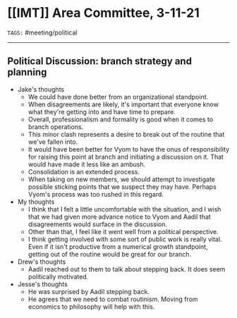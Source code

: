 # [[IMT]] Area Committee, 3-11-21
`TAGS:` #meeting/political 

---
## Political Discussion: branch strategy and planning
- Jake's thoughts
	- We could have done better from an organizational standpoint.
	- When disagreements are likely, it's important that everyone know what they're getting into and have time to prepare. 
	- Overall, professionalism and formality is good when it comes to branch operations.
	- This minor clash represents a desire to break out of the routine that we've fallen into. 
	- It would have been better for Vyom to have the onus of responsibility for raising this point at branch and initiating a discussion on it. That would have made it less like an ambush.
	- Consolidation is an extended process. 
	- When taking on new members, we should attempt to investigate possible sticking points that we suspect they may have. Perhaps Vyom's process was too rushed in this regard. 
- My thoughts
	- I think that I felt a little uncomfortable with the situation, and I wish that we had given more advance notice to Vyom and Aadil that disagreements would surface in the discussion. 
	- Other than that, I feel like it went well from a political perspective. 
	- I think getting involved with some sort of public work is really vital. Even if it isn't productive from a numerical growth standpoint, getting out of the routine would be great for our branch. 
- Drew's thoughts
	- Aadil reached out to them to talk about stepping back. It does seem politically motivated. 
- Jesse's thoughts
	- He was surprised by Aadil stepping back. 
	- He agrees that we need to combat routinism. Moving from economics to philosophy will help with this. 
